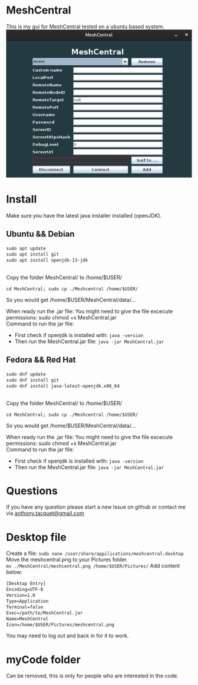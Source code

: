 # MeshCentral
This is my gui for MeshCentral tested on a ubuntu based system.
![alt text](https://github.com/AnthonyTacquet/MeshCentral/blob/master/Screen.png?raw=true "Screenshot")

# Install
Make sure you have the latest java installer installed (openJDK).

## Ubuntu && Debian
```
sudo apt update
sudo apt install git
sudo apt install openjdk-13-jdk
```
\
Copy the folder MeshCentral/ to /home/$USER/
```
cd MeshCentral; sudo cp ./Meshcentral /home/$USER/
```
So you would get /home/$USER/MeshCentral/data/...

When ready run the .jar file:
You might need to give the file excecute permissions: sudo chmod +x MeshCentral.jar\
Command to run the jar file:
- First check if openjdk is installed with: ```java -version```
- Then run the MeshCentral.jar file: ```java -jar MeshCentral.jar```

## Fedora && Red Hat
```
sudo dnf update
sudo dnf install git
sudo dnf install java-latest-openjdk.x86_64
```
\
Copy the folder MeshCentral/ to /home/$USER/
```
cd MeshCentral; sudo cp ./Meshcentral /home/$USER/
```
So you would get /home/$USER/MeshCentral/data/...

When ready run the .jar file:
You might need to give the file excecute permissions: sudo chmod +x MeshCentral.jar\
Command to run the jar file:
- First check if openjdk is installed with: ```java -version```
- Then run the MeshCentral.jar file: ```java -jar MeshCentral.jar```

# Questions
If you have any question please start a new Issue on github or contact me via anthony.tacquet@gmail.com

# Desktop file
Create a file: ```sudo nano /user/share/appilications/meshcentral.desktop```\
Move the meshcentral.png to your Pictures folder.\
```mv ./MeshCentral/meshcentral.png /home/$USER/Pictures/```
Add content below:
```
[Desktop Entry]
Encoding=UTF-8
Version=1.0
Type=Application
Terminal=false
Exec=/path/to/MeshCentral.jar
Name=MeshCentral
Icon=/home/$USER/Pictures/meshcentral.png
```
You may need to log out and back in for it to work.

# myCode folder
Can be removed, this is only for people who are interested in the code.
